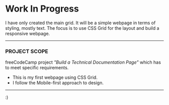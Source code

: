 # Work In Progress

I have only created the main grid.
It will be a simple webpage in terms of styling, mostly text. 
The focus is to use CSS Grid for the layout and build a responsive webpage.
___

### PROJECT SCOPE

freeCodeCamp project *"Build a Technical Documentation Page"* which has to meet specific requirements.

* This is my first webpage using CSS Grid.
* I follow the Mobile-first approach to design.
___

<!-- ### [Live Preview](https://) -->

:)